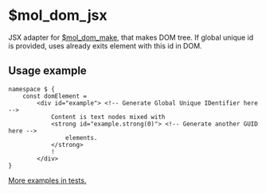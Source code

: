 # $mol_dom_jsx

JSX adapter for [$mol_dom_make](../make), that makes DOM tree. If global unique id is provided, uses already exits element with this id in DOM.

## Usage example
```tsx
namespace $ {
	const domElement =
		<div id="example"> <!-- Generate Global Unique IDentifier here -->
			Content is text nodes mixed with
			<strong id="example.strong(0)"> <!-- Generate another GUID here -->
				elements.
			</strong>
			!
		</div>
}
```

[More examples in tests.](jsx.test.ts)
